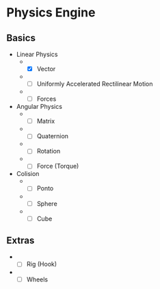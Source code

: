 # Physics Engine


## Basics

- Linear Physics
   - - [x] Vector
   - - [ ] Uniformly Accelerated Rectilinear Motion
   - - [ ] Forces

- Angular Physics
   - - [ ] Matrix
   - - [ ] Quaternion
   - - [ ] Rotation
   - - [ ] Force (Torque)

- Colision
   - - [ ] Ponto
   - - [ ] Sphere
   - - [ ] Cube

## Extras
   - - [ ] Rig (Hook)
   - - [ ] Wheels
